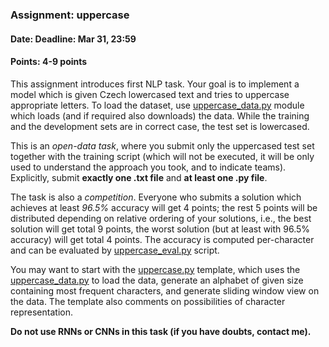### Assignment: uppercase
#### Date: Deadline: Mar 31, 23:59
#### Points: 4-9 points

This assignment introduces first NLP task. Your goal is to implement a model
which is given Czech lowercased text and tries to uppercase appropriate letters.
To load the dataset, use
[uppercase_data.py](https://github.com/ufal/npfl114/tree/master/labs/03/uppercase_data.py)
module which loads (and if required also downloads) the data. While the training
and the development sets are in correct case, the test set is lowercased.

This is an _open-data task_, where you submit only the uppercased test set
together with the training script (which will not be executed, it will be
only used to understand the approach you took, and to indicate teams).
Explicitly, submit **exactly one .txt file** and **at least one .py file**.

The task is also a _competition_. Everyone who submits a solution which achieves
at least _96.5%_ accuracy will get 4 points; the rest 5 points will be distributed
depending on relative ordering of your solutions, i.e., the best solution will
get total 9 points, the worst solution (but at least with 96.5% accuracy) will
get total 4 points. The accuracy is computed per-character and can be evaluated
by [uppercase_eval.py](https://github.com/ufal/npfl114/tree/master/labs/03/uppercase_eval.py)
script.

You may want to start with the
[uppercase.py](https://github.com/ufal/npfl114/tree/master/labs/03/uppercase.py)
template, which uses the
[uppercase_data.py](https://github.com/ufal/npfl114/tree/master/labs/03/uppercase_data.py)
to load the data, generate an alphabet of given size containing most frequent
characters, and generate sliding window view on the data. The template also
comments on possibilities of character representation.

**Do not use RNNs or CNNs in this task (if you have doubts, contact me).**
